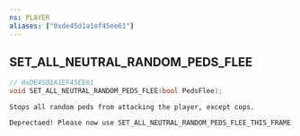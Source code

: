 ```yaml
---
ns: PLAYER
aliases: ["0xde45d1a1ef45ee61"]
---
```

## SET_ALL_NEUTRAL_RANDOM_PEDS_FLEE

```c
// 0xDE45D1A1EF45EE61
void SET_ALL_NEUTRAL_RANDOM_PEDS_FLEE(bool PedsFlee);
```

```
Stops all random peds from attacking the player, except cops.

Deprectaed! Please now use SET_ALL_NEUTRAL_RANDOM_PEDS_FLEE_THIS_FRAME
```

